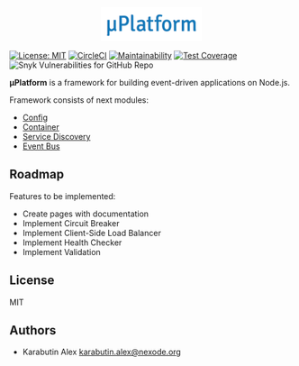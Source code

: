 <p align="center">
  <img src="https://github.com/KarabutinAlex/uplatform/raw/master/assets/logo.png" alt="μPlatform" width="180" height="60" />
</p>

[![License: MIT](https://img.shields.io/badge/License-MIT-brightgreen.svg)](https://opensource.org/licenses/MIT)
[![CircleCI](https://circleci.com/gh/KarabutinAlex/uplatform/tree/master.svg?style=svg)](https://circleci.com/gh/KarabutinAlex/uplatform/tree/master)
[![Maintainability](https://api.codeclimate.com/v1/badges/28ee7881b922acb83127/maintainability)](https://codeclimate.com/github/KarabutinAlex/uplatform/maintainability)
[![Test Coverage](https://api.codeclimate.com/v1/badges/28ee7881b922acb83127/test_coverage)](https://codeclimate.com/github/KarabutinAlex/uplatform/test_coverage)
![Snyk Vulnerabilities for GitHub Repo](https://img.shields.io/snyk/vulnerabilities/github/KarabutinAlex/uplatform.svg)

**μPlatform** is a framework for building event-driven applications on Node.js.

Framework consists of next modules:

* [Config](./packages/config)
* [Container](./packages/container)
* [Service Discovery](./packages/service-discovery)
* [Event Bus](./packages/event-bus)

## Roadmap

Features to be implemented:

* Create pages with documentation
* Implement Circuit Breaker
* Implement Client-Side Load Balancer
* Implement Health Checker
* Implement Validation

## License

MIT

## Authors

* Karabutin Alex <karabutin.alex@nexode.org>
